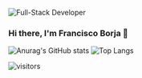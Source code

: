 ![Full-Stack Developer](https://user-images.githubusercontent.com/58642949/168451370-ec66a74d-13c6-4f54-a077-a6bc66c96b5e.png)

### Hi there, I'm Francisco Borja 👋



![Anurag's GitHub stats](https://github-readme-stats.vercel.app/api?username=franclobo&show_icons=true&count_private=true&theme=tokyonight)
![Top Langs](https://github-readme-stats.vercel.app/api/top-langs/?username=franclobo&langs_count=8&layout=compact)

![visitors](https://visitor-badge.glitch.me/badge?page_id=franclobo.id&left_color=green&right_color=rd)
<!--
**franclobo/franclobo** is a ✨ _special_ ✨ repository because its `README.md` (this file) appears on your GitHub profile.

Here are some ideas to get you started:

- 🔭 I’m currently working on ...
- 🌱 I’m currently learning ...
- 👯 I’m looking to collaborate on ...
- 🤔 I’m looking for help with ...
- 💬 Ask me about ...
- 📫 How to reach me: ...
- 😄 Pronouns: ...
- ⚡ Fun fact: ...
-->

